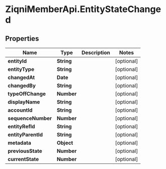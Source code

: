 # ZiqniMemberApi.EntityStateChanged

## Properties

Name | Type | Description | Notes
------------ | ------------- | ------------- | -------------
**entityId** | **String** |  | [optional] 
**entityType** | **String** |  | [optional] 
**changedAt** | **Date** |  | [optional] 
**changedBy** | **String** |  | [optional] 
**typeOffChange** | **Number** |  | [optional] 
**displayName** | **String** |  | [optional] 
**accountId** | **String** |  | [optional] 
**sequenceNumber** | **Number** |  | [optional] 
**entityRefId** | **String** |  | [optional] 
**entityParentId** | **String** |  | [optional] 
**metadata** | **Object** |  | [optional] 
**previousState** | **Number** |  | [optional] 
**currentState** | **Number** |  | [optional] 



